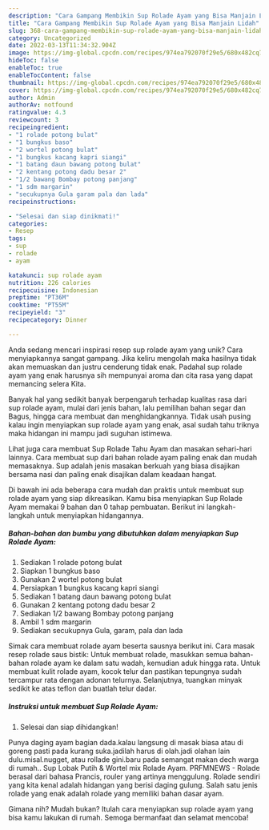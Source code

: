 ```yaml
---
description: "Cara Gampang Membikin Sup Rolade Ayam yang Bisa Manjain Lidah"
title: "Cara Gampang Membikin Sup Rolade Ayam yang Bisa Manjain Lidah"
slug: 368-cara-gampang-membikin-sup-rolade-ayam-yang-bisa-manjain-lidah
category: Uncategorized
date: 2022-03-13T11:34:32.904Z
image: https://img-global.cpcdn.com/recipes/974ea792070f29e5/680x482cq70/sup-rolade-ayam-foto-resep-utama.jpg
hideToc: false
enableToc: true
enableTocContent: false
thumbnail: https://img-global.cpcdn.com/recipes/974ea792070f29e5/680x482cq70/sup-rolade-ayam-foto-resep-utama.jpg
cover: https://img-global.cpcdn.com/recipes/974ea792070f29e5/680x482cq70/sup-rolade-ayam-foto-resep-utama.jpg
author: Admin
authorAv: notfound
ratingvalue: 4.3
reviewcount: 3
recipeingredient:
- "1 rolade potong bulat"
- "1 bungkus baso"
- "2 wortel potong bulat"
- "1 bungkus kacang kapri siangi"
- "1 batang daun bawang potong bulat"
- "2 kentang potong dadu besar 2"
- "1/2 bawang Bombay potong panjang"
- "1 sdm margarin"
- "secukupnya Gula garam pala dan lada"
recipeinstructions:

- "Selesai dan siap dinikmati!"
categories:
- Resep
tags:
- sup
- rolade
- ayam

katakunci: sup rolade ayam 
nutrition: 226 calories
recipecuisine: Indonesian
preptime: "PT36M"
cooktime: "PT55M"
recipeyield: "3"
recipecategory: Dinner

---
```





Anda sedang mencari inspirasi resep sup rolade ayam yang unik? Cara menyiapkannya sangat gampang. Jika keliru mengolah maka hasilnya tidak akan memuaskan dan justru cenderung tidak enak. Padahal sup rolade ayam yang enak harusnya sih mempunyai aroma dan cita rasa yang dapat memancing selera Kita.





Banyak hal yang sedikit banyak berpengaruh terhadap kualitas rasa dari sup rolade ayam, mulai dari jenis bahan, lalu pemilihan bahan segar dan Bagus, hingga cara membuat dan menghidangkannya. Tidak usah pusing kalau ingin menyiapkan sup rolade ayam yang enak,      asal sudah tahu triknya maka hidangan ini mampu jadi suguhan istimewa.














Lihat juga cara membuat Sup Rolade Tahu Ayam dan masakan sehari-hari lainnya. Cara membuat sup dari bahan rolade ayam paling enak dan mudah memasaknya. Sup adalah jenis masakan berkuah yang biasa disajikan bersama nasi dan paling enak disajikan dalam keadaan hangat.






Di bawah ini ada beberapa cara mudah dan praktis untuk membuat sup rolade ayam yang siap dikreasikan. Kamu bisa menyiapkan Sup Rolade Ayam memakai 9 bahan dan 0 tahap pembuatan. Berikut ini langkah-langkah untuk menyiapkan hidangannya.

<!--inarticleads1-->

##### Bahan-bahan dan bumbu yang dibutuhkan dalam menyiapkan Sup Rolade Ayam:

1. Sediakan 1 rolade potong bulat
1. Siapkan 1 bungkus baso
1. Gunakan 2 wortel potong bulat
1. Persiapkan 1 bungkus kacang kapri siangi
1. Sediakan 1 batang daun bawang potong bulat
1. Gunakan 2 kentang potong dadu besar 2
1. Sediakan 1/2 bawang Bombay potong panjang
1. Ambil 1 sdm margarin
1. Sediakan secukupnya Gula, garam, pala dan lada


Simak cara membuat rolade ayam beserta sausnya berikut ini. Cara masak resep rolade saus bistik: Untuk membuat rolade, masukkan semua bahan-bahan rolade ayam ke dalam satu wadah, kemudian aduk hingga rata. Untuk membuat kulit rolade ayam, kocok telur dan pastikan tepungnya sudah tercampur rata dengan adonan telurnya. Selanjutnya, tuangkan minyak sedikit ke atas teflon dan buatlah telur dadar. 

<!--inarticleads2-->

##### Instruksi untuk membuat Sup Rolade Ayam:


1. Selesai dan siap dihidangkan!

Punya daging ayam bagian dada.kalau langsung di masak biasa atau di goreng pasti pada kurang suka.jadilah harus di olah.jadi olahan lain dulu.misal.nugget, atau rollade gini.baru pada semangat makan dech warga di rumah.. Sup Lobak Putih &amp; Wortel mix Rolade Ayam. PRFMNEWS - Rolade berasal dari bahasa Prancis, rouler yang artinya menggulung. Rolade sendiri yang kita kenal adalah hidangan yang berisi daging gulung. Salah satu jenis rolade yang enak adalah rolade yang memiliki bahan dasar ayam. 

Gimana nih? Mudah bukan? Itulah cara menyiapkan sup rolade ayam yang bisa kamu lakukan di rumah. Semoga bermanfaat dan selamat mencoba!
